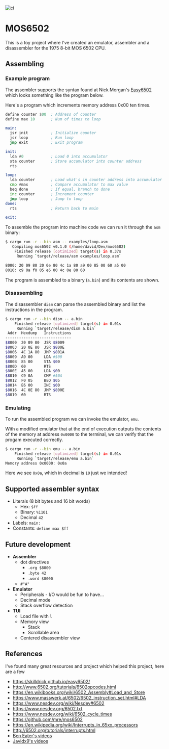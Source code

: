 ![ci](https://github.com/Granddave/mos6502/actions/workflows/ci.yml/badge.svg)

# MOS6502

This is a toy project where I've created an emulator, assembler and a disassembler for the 1975 8-bit MOS 6502 CPU.


## Assembling

### Example program

The assembler supports the syntax found at Nick Morgan's [Easy6502](https://skilldrick.github.io/easy6502/) which looks something like the program below.

Here's a program which increments memory address 0x00 ten times.

```asm
define counter $00  ; Address of counter
define max 10       ; Num of times to loop

main:
  jsr init          ; Initialize counter
  jsr loop          ; Run loop
  jmp exit          ; Exit program

init:
  lda #0            ; Load 0 into accumulator
  sta counter       ; Store accumulator into counter address
  rts

loop:
  lda counter       ; Load what's in counter address into accumulator
  cmp #max          ; Compare accumulator to max value
  beq done          ; If equal, branch to done
  inc counter       ; Increment counter
  jmp loop          ; Jump to loop
done:
  rts               ; Return back to main

exit:
```

To assemble the program into machine code we can run it through the `asm` binary:

```bash
$ cargo run -r --bin asm -- examples/loop.asm
   Compiling mos6502 v0.1.0 (/home/david/Dev/mos6502)
    Finished release [optimized] target(s) in 0.37s
     Running `target/release/asm examples/loop.asm`

8000: 20 09 80 20 0e 80 4c 1a 80 a9 00 85 00 60 a5 00
8010: c9 0a f0 05 e6 00 4c 0e 80 60
```

The program is assembled to a binary (`a.bin`) and its contents are shown.


### Disassembling

The disassembler `dism` can parse the assembled binary and list the instructions in the program.

```bash
$ cargo run -r --bin dism -- a.bin
    Finished release [optimized] target(s) in 0.01s
     Running `target/release/dism a.bin`
 Addr  Hexdump   Instructions
-----------------------------
$8000  20 09 80  JSR $8009
$8003  20 0E 80  JSR $800E
$8006  4C 1A 80  JMP $801A
$8009  A9 00     LDA #$00
$800B  85 00     STA $00
$800D  60        RTS
$800E  A5 00     LDA $00
$8010  C9 0A     CMP #$0A
$8012  F0 05     BEQ $05
$8014  E6 00     INC $00
$8016  4C 0E 80  JMP $800E
$8019  60        RTS
```


### Emulating

To run the assembled program we can invoke the emulator, `emu`.

With a modified emulator that at the end of execution outputs the contents of the memory at address `0x0000` to the terminal, we can verify that the progam executed correctly.

```bash
$ cargo run -r --bin emu -- a.bin
    Finished release [optimized] target(s) in 0.01s
     Running `target/release/emu a.bin`
Memory address 0x0000: 0x0a
```

Here we see `0x0a`, which in decimal is `10` just we intended!


## Supported assembler syntax

- Literals (8 bit bytes and 16 bit words)
    - Hex: `$ff`
    - Binary: `%1101`
    - Decimal `42`
- Labels: `main:`
- Constants: `define max $ff`


## Future development

- **Assembler**
    - dot directives
        - `.org $8000`
        - `.byte 42`
        - `.word $8000`
    - `#"A"`
- **Emulator**
    - Peripherals - I/O would be fun to have...
    - Decimal mode
    - Stack overflow detection
- **TUI**
    - Load file with `l`
    - Memory view
        - Stack
        - Scrollable area
    - Centered disassembler view


## References

I've found many great resources and project which helped this project, here are a few

- https://skilldrick.github.io/easy6502/
- http://www.6502.org/tutorials/6502opcodes.html
- https://en.wikibooks.org/wiki/6502_Assembly#Load_and_Store
- https://www.masswerk.at/6502/6502_instruction_set.html#LDA
- https://www.nesdev.org/wiki/Nesdev#6502
- https://www.nesdev.org/6502.txt
- https://www.nesdev.org/wiki/6502_cycle_times
- https://github.com/mre/mos6502
- https://en.wikipedia.org/wiki/Interrupts_in_65xx_processors
- http://6502.org/tutorials/interrupts.html
- [Ben Eater's videos](https://www.youtube.com/playlist?list=PLowKtXNTBypFbtuVMUVXNR0z1mu7dp7eH)
- [Javidx9's videos](https://www.youtube.com/playlist?list=PLrOv9FMX8xJHqMvSGB_9G9nZZ_4IgteYf)
